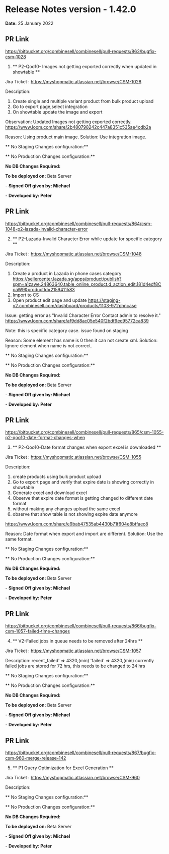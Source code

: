 # Release Notes version - 1.42.0

**Date:** 25 January 2022

## PR Link
https://bitbucket.org/combinesell/combinesell/pull-requests/863/bugfix-csm-1028

1. ** P2-Qoo10- Images not getting exported correctly when updated in showtable **

Jira Ticket : https://myshopmatic.atlassian.net/browse/CSM-1028

Description:
1. Create single and multiple variant product from bulk product upload
2. Go to export page,select integration
3. On showtable update the image and export

Observation: Updated Images not getting exported correctly.
https://www.loom.com/share/2b480798242c447a8351c535ae4cdb2a

Reason: Using product main image.
Solution: Use integration image.

** No Staging Changes configuration:**

** No Production Changes configuration:**

**No DB Changes Required:**

**To be deployed on:** Beta Server

\- **Signed Off given by: Michael**

\- **Developed by: Peter**

## PR Link
https://bitbucket.org/combinesell/combinesell/pull-requests/864/csm-1048-p2-lazada-invalid-character-error

2. ** P2-Lazada-Invalid Character Error while update for specific category **

Jira Ticket : https://myshopmatic.atlassian.net/browse/CSM-1048

Description:
1. Create a product in Lazada in phone cases category
https://sellercenter.lazada.sg/apps/product/publish?spm=a1zawe.24863640.table_online_product.d_action_edit.181d4edf8CoaW9&productId=2159411583
2. Import to CS
3. Open product edit page and update
https://staging-v2.combinesell.com/dashboard/products/1103-972phncase

Issue: getting error as "Invalid Character Error Contact admin to resolve it."
https://www.loom.com/share/af9dd8ac05e540f2bdf9ec95772ca839

Note: this is specific category case.
issue found on staging

Reason: Some element has name is 0 then it can not create xml.
Solution: Ignore element when name is not correct.

** No Staging Changes configuration:**

** No Production Changes configuration:**

**No DB Changes Required:**

**To be deployed on:** Beta Server

\- **Signed Off given by: Michael**

\- **Developed by: Peter**

## PR Link
https://bitbucket.org/combinesell/combinesell/pull-requests/865/csm-1055-p2-qoo10-date-format-changes-when

3. ** P2-Qoo10-Date format changes when export excel is downloaded **

Jira Ticket : https://myshopmatic.atlassian.net/browse/CSM-1055

Description:
1. create products using bulk product  upload
2. Go to export page and verify that expire date is showing correctly in showtable
3. Generate excel and download excel
4. Observe that expire date format is getting changed to different date format
5. without making any changes upload the same excel
6. observe that show table is not showing expire date anymore

https://www.loom.com/share/e9bab47535ab4430b71f604e8bffaec8

Reason: Date format when export and import are different.
Solution: Use the same format.

** No Staging Changes configuration:**

** No Production Changes configuration:**

**No DB Changes Required:**

**To be deployed on:** Beta Server

\- **Signed Off given by: Michael**

\- **Developed by: Peter**

## PR Link
https://bitbucket.org/combinesell/combinesell/pull-requests/866/bugfix-csm-1057-failed-time-changes

4. ** V2-Failed jobs in queue needs to be removed after 24hrs **

Jira Ticket : https://myshopmatic.atlassian.net/browse/CSM-1057

Description:
recent_failed' => 4320,(min)
        'failed' => 4320,(min)
currently failed jobs are stored for 72 hrs, this needs to be changed to 24 hrs

** No Staging Changes configuration:**

** No Production Changes configuration:**

**No DB Changes Required:**

**To be deployed on:** Beta Server

\- **Signed Off given by: Michael**

\- **Developed by: Peter**

## PR Link
https://bitbucket.org/combinesell/combinesell/pull-requests/867/bugfix-csm-960-merge-release-142

5. ** P1 Query Optimization for Excel Generation **

Jira Ticket : https://myshopmatic.atlassian.net/browse/CSM-960

Description:


** No Staging Changes configuration:**

** No Production Changes configuration:**

**No DB Changes Required:**

**To be deployed on:** Beta Server

\- **Signed Off given by: Michael**

\- **Developed by: Peter**
